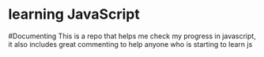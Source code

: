 # learning JavaScript
#Documenting
 This is a repo that helps me check my progress in javascript, it also includes great commenting to help anyone who is starting to learn js
